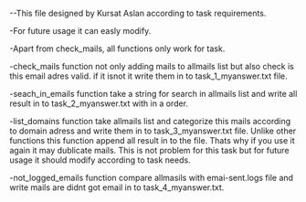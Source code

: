 --This file designed by Kursat Aslan  according to task requirements. 

-For future usage it can easly modify. 

-Apart from check_mails, all functions only work for task.

-check_mails function not only adding mails to allmails list but also check is this email adres valid. if it isnot it write them in to task_1_myanswer.txt file. 

-seach_in_emails function take a string for search in allmails list and write all result in to task_2_myanswer.txt with in a order.

-list_domains function take allmails list and categorize this mails according to domain adress and write them in to task_3_myanswer.txt file. Unlike other functions this
  function append all result in to the file. Thats why if you use it again it may dublicate mails. This is not problem for this task but for future usage it should modify according to task needs. 
  
-not_logged_emails function compare allmasils with emai-sent.logs file and write mails are didnt got email in to task_4_myanswer.txt.
